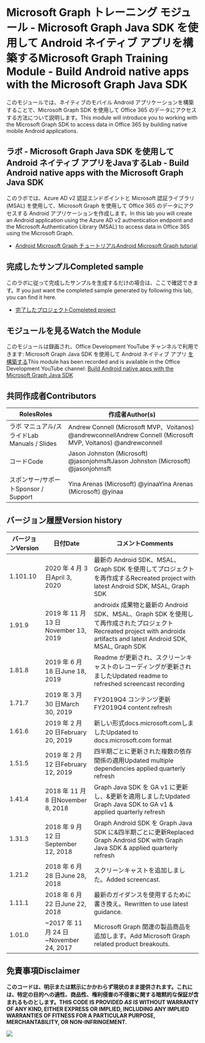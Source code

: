 # <a name="microsoft-graph-training-module---build-android-native-apps-with-the-microsoft-graph-java-sdk"></a><span data-ttu-id="862b6-101">Microsoft Graph トレーニング モジュール - Microsoft Graph Java SDK を使用して Android ネイティブ アプリを構築する</span><span class="sxs-lookup"><span data-stu-id="862b6-101">Microsoft Graph Training Module - Build Android native apps with the Microsoft Graph Java SDK</span></span>

<span data-ttu-id="862b6-102">このモジュールでは、ネイティブのモバイル Android アプリケーションを構築することで、Microsoft Graph SDK を使用して Office 365 のデータにアクセスする方法について説明します。</span><span class="sxs-lookup"><span data-stu-id="862b6-102">This module will introduce you to working with the Microsoft Graph SDK to access data in Office 365 by building native mobile Android applications.</span></span>

## <a name="lab---build-android-native-apps-with-the-microsoft-graph-java-sdk"></a><span data-ttu-id="862b6-103">ラボ - Microsoft Graph Java SDK を使用して Android ネイティブ アプリをJavaする</span><span class="sxs-lookup"><span data-stu-id="862b6-103">Lab - Build Android native apps with the Microsoft Graph Java SDK</span></span>

<span data-ttu-id="862b6-104">このラボでは、Azure AD v2 認証エンドポイントと Microsoft 認証ライブラリ (MSAL) を使用して、Microsoft Graph を使用して Office 365 のデータにアクセスする Android アプリケーションを作成します。</span><span class="sxs-lookup"><span data-stu-id="862b6-104">In this lab you will create an Android application using the Azure AD v2 authentication endpoint and the Microsoft Authentication Library (MSAL) to access data in Office 365 using the Microsoft Graph.</span></span>

- [<span data-ttu-id="862b6-105">Android Microsoft Graph チュートリアル</span><span class="sxs-lookup"><span data-stu-id="862b6-105">Android Microsoft Graph tutorial</span></span>](https://docs.microsoft.com/graph/tutorials/android)

## <a name="completed-sample"></a><span data-ttu-id="862b6-106">完成したサンプル</span><span class="sxs-lookup"><span data-stu-id="862b6-106">Completed sample</span></span>

<span data-ttu-id="862b6-107">このラボに従って完成したサンプルを生成するだけの場合は、ここで確認できます。</span><span class="sxs-lookup"><span data-stu-id="862b6-107">If you just want the completed sample generated by following this lab, you can find it here.</span></span>

- [<span data-ttu-id="862b6-108">完了したプロジェクト</span><span class="sxs-lookup"><span data-stu-id="862b6-108">Completed project</span></span>](demo)

## <a name="watch-the-module"></a><span data-ttu-id="862b6-109">モジュールを見る</span><span class="sxs-lookup"><span data-stu-id="862b6-109">Watch the Module</span></span>

<span data-ttu-id="862b6-110">このモジュールは録画され、Office Development YouTube チャンネルで利用できます: Microsoft Graph Java SDK を使用して Android ネイティブ アプリ [を構築する](https://youtu.be/BLmOmv4FSsQ)</span><span class="sxs-lookup"><span data-stu-id="862b6-110">This module has been recorded and is available in the Office Development YouTube channel: [Build Android native apps with the Microsoft Graph Java SDK](https://youtu.be/BLmOmv4FSsQ)</span></span>

## <a name="contributors"></a><span data-ttu-id="862b6-111">共同作成者</span><span class="sxs-lookup"><span data-stu-id="862b6-111">Contributors</span></span>

| <span data-ttu-id="862b6-112">Roles</span><span class="sxs-lookup"><span data-stu-id="862b6-112">Roles</span></span>                | <span data-ttu-id="862b6-113">作成者</span><span class="sxs-lookup"><span data-stu-id="862b6-113">Author(s)</span></span>                                               |
| -------------------- | ------------------------------------------------------- |
| <span data-ttu-id="862b6-114">ラボ マニュアル/スライド</span><span class="sxs-lookup"><span data-stu-id="862b6-114">Lab Manuals / Slides</span></span> | <span data-ttu-id="862b6-115">Andrew Connell (Microsoft MVP、Voitanos) @andrewconnell</span><span class="sxs-lookup"><span data-stu-id="862b6-115">Andrew Connell (Microsoft MVP, Voitanos) @andrewconnell</span></span> |
| <span data-ttu-id="862b6-116">コード</span><span class="sxs-lookup"><span data-stu-id="862b6-116">Code</span></span>                 | <span data-ttu-id="862b6-117">Jason Johnston (Microsoft) @jasonjohmsft</span><span class="sxs-lookup"><span data-stu-id="862b6-117">Jason Johnston (Microsoft) @jasonjohmsft</span></span>                |
| <span data-ttu-id="862b6-118">スポンサー/サポート</span><span class="sxs-lookup"><span data-stu-id="862b6-118">Sponsor / Support</span></span>    | <span data-ttu-id="862b6-119">Yina Arenas (Microsoft) @yinaa</span><span class="sxs-lookup"><span data-stu-id="862b6-119">Yina Arenas (Microsoft) @yinaa</span></span>                          |

## <a name="version-history"></a><span data-ttu-id="862b6-120">バージョン履歴</span><span class="sxs-lookup"><span data-stu-id="862b6-120">Version history</span></span>

| <span data-ttu-id="862b6-121">バージョン</span><span class="sxs-lookup"><span data-stu-id="862b6-121">Version</span></span> | <span data-ttu-id="862b6-122">日付</span><span class="sxs-lookup"><span data-stu-id="862b6-122">Date</span></span>               | <span data-ttu-id="862b6-123">コメント</span><span class="sxs-lookup"><span data-stu-id="862b6-123">Comments</span></span>                                                                   |
| ------- | ------------------ | -------------------------------------------------------------------------- |
| <span data-ttu-id="862b6-124">1.10</span><span class="sxs-lookup"><span data-stu-id="862b6-124">1.10</span></span>    | <span data-ttu-id="862b6-125">2020 年 4 月 3 日</span><span class="sxs-lookup"><span data-stu-id="862b6-125">April 3, 2020</span></span>      | <span data-ttu-id="862b6-126">最新の Android SDK、MSAL、Graph SDK を使用してプロジェクトを再作成する</span><span class="sxs-lookup"><span data-stu-id="862b6-126">Recreated project with latest Android SDK, MSAL, Graph SDK</span></span>                 |
| <span data-ttu-id="862b6-127">1.9</span><span class="sxs-lookup"><span data-stu-id="862b6-127">1.9</span></span>     | <span data-ttu-id="862b6-128">2019 年 11 月 13 日</span><span class="sxs-lookup"><span data-stu-id="862b6-128">November 13, 2019</span></span>  | <span data-ttu-id="862b6-129">androidx 成果物と最新の Android SDK、MSAL、Graph SDK を使用して再作成されたプロジェクト</span><span class="sxs-lookup"><span data-stu-id="862b6-129">Recreated project with androidx artifacts and latest Android SDK, MSAL, Graph SDK</span></span> |
| <span data-ttu-id="862b6-130">1.8</span><span class="sxs-lookup"><span data-stu-id="862b6-130">1.8</span></span>     | <span data-ttu-id="862b6-131">2019 年 6 月 18 日</span><span class="sxs-lookup"><span data-stu-id="862b6-131">June 18, 2019</span></span>      | <span data-ttu-id="862b6-132">Readme が更新され、スクリーンキャストのレコーディングが更新されました</span><span class="sxs-lookup"><span data-stu-id="862b6-132">Updated readme to refreshed screencast recording</span></span>                           |
| <span data-ttu-id="862b6-133">1.7</span><span class="sxs-lookup"><span data-stu-id="862b6-133">1.7</span></span>     | <span data-ttu-id="862b6-134">2019 年 3 月 30 日</span><span class="sxs-lookup"><span data-stu-id="862b6-134">March 30, 2019</span></span>     | <span data-ttu-id="862b6-135">FY2019Q4 コンテンツ更新</span><span class="sxs-lookup"><span data-stu-id="862b6-135">FY2019Q4 content refresh</span></span>                                                   |
| <span data-ttu-id="862b6-136">1.6</span><span class="sxs-lookup"><span data-stu-id="862b6-136">1.6</span></span>     | <span data-ttu-id="862b6-137">2019 年 2 月 20 日</span><span class="sxs-lookup"><span data-stu-id="862b6-137">February 20, 2019</span></span>  | <span data-ttu-id="862b6-138">新しい形式docs.microsoft.comしました</span><span class="sxs-lookup"><span data-stu-id="862b6-138">Updated to docs.microsoft.com format</span></span>                                       |
| <span data-ttu-id="862b6-139">1.5</span><span class="sxs-lookup"><span data-stu-id="862b6-139">1.5</span></span>     | <span data-ttu-id="862b6-140">2019 年 2 月 12 日</span><span class="sxs-lookup"><span data-stu-id="862b6-140">February 12, 2019</span></span>  | <span data-ttu-id="862b6-141">四半期ごとに更新された複数の依存関係の適用</span><span class="sxs-lookup"><span data-stu-id="862b6-141">Updated multiple dependencies applied quarterly refresh</span></span>                    |
| <span data-ttu-id="862b6-142">1.4</span><span class="sxs-lookup"><span data-stu-id="862b6-142">1.4</span></span>     | <span data-ttu-id="862b6-143">2018 年 11 月 8 日</span><span class="sxs-lookup"><span data-stu-id="862b6-143">November 8, 2018</span></span>   | <span data-ttu-id="862b6-144">Graph Java SDK を GA v1 に更新し、&更新を適用しました</span><span class="sxs-lookup"><span data-stu-id="862b6-144">Updated Graph Java SDK to GA v1 & applied quarterly refresh</span></span>                |
| <span data-ttu-id="862b6-145">1.3</span><span class="sxs-lookup"><span data-stu-id="862b6-145">1.3</span></span>     | <span data-ttu-id="862b6-146">2018 年 9 月 12 日</span><span class="sxs-lookup"><span data-stu-id="862b6-146">September 12, 2018</span></span> | <span data-ttu-id="862b6-147">Graph Android SDK を Graph Java SDK に&四半期ごとに更新</span><span class="sxs-lookup"><span data-stu-id="862b6-147">Replaced Graph Android SDK with Graph Java SDK & applied quarterly refresh</span></span> |
| <span data-ttu-id="862b6-148">1.2</span><span class="sxs-lookup"><span data-stu-id="862b6-148">1.2</span></span>     | <span data-ttu-id="862b6-149">2018 年 6 月 28 日</span><span class="sxs-lookup"><span data-stu-id="862b6-149">June 28, 2018</span></span>      | <span data-ttu-id="862b6-150">スクリーンキャストを追加しました。</span><span class="sxs-lookup"><span data-stu-id="862b6-150">Added screencast.</span></span>                                                          |
| <span data-ttu-id="862b6-151">1.1</span><span class="sxs-lookup"><span data-stu-id="862b6-151">1.1</span></span>     | <span data-ttu-id="862b6-152">2018 年 6 月 22 日</span><span class="sxs-lookup"><span data-stu-id="862b6-152">June 22, 2018</span></span>      | <span data-ttu-id="862b6-153">最新のガイダンスを使用するために書き換え。</span><span class="sxs-lookup"><span data-stu-id="862b6-153">Rewritten to use latest guidance.</span></span>                                          |
| <span data-ttu-id="862b6-154">1.0</span><span class="sxs-lookup"><span data-stu-id="862b6-154">1.0</span></span>     | <span data-ttu-id="862b6-155">~2017 年 11 月 24 日</span><span class="sxs-lookup"><span data-stu-id="862b6-155">~November 24, 2017</span></span> | <span data-ttu-id="862b6-156">Microsoft Graph 関連の製品商品を追加します。</span><span class="sxs-lookup"><span data-stu-id="862b6-156">Add Microsoft Graph related product breakouts.</span></span>                             |

## <a name="disclaimer"></a><span data-ttu-id="862b6-157">免責事項</span><span class="sxs-lookup"><span data-stu-id="862b6-157">Disclaimer</span></span>

<span data-ttu-id="862b6-158">**このコードは、明示または黙示にかかわらず現状のまま提供されます。これには、特定の目的への適性、商品性、権利侵害の不侵害に関する暗黙的な保証が含まれるものとします。**</span><span class="sxs-lookup"><span data-stu-id="862b6-158">**THIS CODE IS PROVIDED _AS IS_ WITHOUT WARRANTY OF ANY KIND, EITHER EXPRESS OR IMPLIED, INCLUDING ANY IMPLIED WARRANTIES OF FITNESS FOR A PARTICULAR PURPOSE, MERCHANTABILITY, OR NON-INFRINGEMENT.**</span></span>

<!-- markdownlint-disable MD033 -->
<img src="https://telemetry.sharepointpnp.com/msgraph-training-android" />
